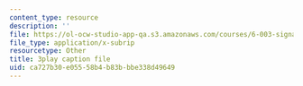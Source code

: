 ```yaml
---
content_type: resource
description: ''
file: https://ol-ocw-studio-app-qa.s3.amazonaws.com/courses/6-003-signals-and-systems-fall-2011/ca727b30e05558b4b83bbbe338d49649_gxgV_oOG7Zc.vtt
file_type: application/x-subrip
resourcetype: Other
title: 3play caption file
uid: ca727b30-e055-58b4-b83b-bbe338d49649
---
```

